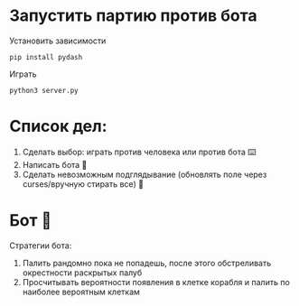 # Запустить партию против бота
Установить зависимости
```
pip install pydash
```
Играть
```
python3 server.py
```

# Список дел:
1. Сделать выбор: играть против человека или против бота ⌨️
1. Написать бота 🤖
1. Сделать невозможным подглядывание (обновлять поле через curses/вручную стирать все) 🙈

# Бот 🤖
Стратегии бота:
1. Палить рандомно пока не попадешь, после этого обстреливать окрестности раскрытых палуб
1. Просчитывать вероятности появления в клетке корабля и палить по наиболее вероятным клеткам
